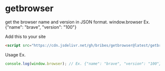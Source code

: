 # getbrowser
get the browser name and version in JSON format. window.browser Ex. {"name": "brave", "version": "100"}

Add this to your site
```html
<script src="https://cdn.jsdelivr.net/gh/bribes/getbrowser@latest/getbrowser.min.js"></script>
```

Usage Ex.
```javascript
console.log(window.browser); // Ex. {"name": "brave", "version": "100"}
```
